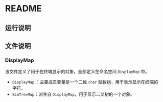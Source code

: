 # README

## 运行说明

## 文件说明

### DisplayMap

该文件定义了用于在终端显示的对象，全部定义在命名空间 `DisplayMap` 中。

-  `DisplayMap` ：主要成员变量是一个二维 `char` 型数组，用于表示显示在终端的字符。
- `BinTreeMap`：派生自 `DisplayMap`，用于显示二叉树的一个对象。

